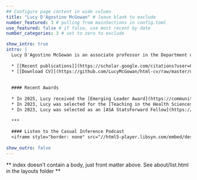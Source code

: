 ```yaml
---
## Configure page content in wide column
title: "Lucy D'Agostino McGowan" # leave blank to exclude
number_featured: 3 # pulling from mainSections in config.toml
use_featured: false # if false, use most recent by date
number_categories: 3 # set to zero to exclude

show_intro: true
intro: |
  Lucy D'Agostino McGowan is an associate professor in the Department of Statistical Sciences at Wake Forest University. She received her PhD in Biostatistics from Vanderbilt University and completed her postdoctoral training at Johns Hopkins University Bloomberg School of Public Health. Her research focuses on causal inference, statistical communication, analytic design theory, and data science pedagogy. Dr. D'Agostino McGowan was the 2023 chair of the American Statistical Association's Section on Statistical Graphics and can be found blogging at [livefreeordichotomize.com](https://livefreeordichotomize.com), on Twitter [@LucyStats](https://twitter.com/LucyStats), and podcasting on the American Journal of Epidemiology partner podcast, [Casual Inference](https://casualinfer.libsyn.com). 
  
  * [[Recent publications]](https://scholar.google.com/citations?user=0hoQtKwAAAAJ&hl=en&oi=ao)  
  * [[Download CV]](https://github.com/LucyMcGowan/html-cv/raw/master/dagostino-mcgowan-cv.pdf)
  
  
  #### Recent Awards
  
  * In 2025, Lucy received the [Emerging Leader Award](https://community.amstat.org/copss/awards/leadership-academy) from the  Committee of Presidents of Statistical Societies  
  * In 2023, Lucy was selected for the [Teaching in the Health Sciences Young Investigator Award](https://community.amstat.org/tshs/awards/younginvestigatoraward) for her paper [*Design Principles for Data Analysis*](https://doi.org/10.1080/10618600.2022.2104290)  
  * In 2023, Lucy was selected as an [ASA StatsForward Fellow](https://magazine.amstat.org/blog/2023/05/01/statsforward-leadership-initiative/) 
  
  ***
  
  #### Listen to the Casual Inference Podcast
  <iframe style="border: none" src="//html5-player.libsyn.com/embed/destination/id/1431806/height/250/theme/custom/thumbnail/yes/direction/backward/no-cache/true/render-playlist/yes/custom-color/f4915c/" height="250" width="100%" scrolling="no"  allowfullscreen webkitallowfullscreen mozallowfullscreen oallowfullscreen msallowfullscreen></iframe>
  
show_outro: false
---
```


** index doesn't contain a body, just front matter above.
See about/list.html in the layouts folder **